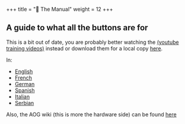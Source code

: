+++
title = "🚜 The Manual"
weight = 12
+++

## A guide to what all the buttons are for

This is a bit out of date, you are probably better watching the [(youtube training videos)](https://www.youtube.com/playlist?list=PL1N2N2XFHWW1fIDhb7koOa7hxH0LGppYc) instead or download them for a local copy [here](https://www.mediafire.com/folder/wwcvo7zhdogh1/Videos).

In:

* [English](https://github.com/farmerbriantee/AgOpenGPS/raw/master/SourceCode/GPS/Manual.pdf)
* [French](https://github.com/farmerbriantee/AgOpenGPS/raw/master/SourceCode/GPS/Manual.fr.pdf)
* [German](https://github.com/farmerbriantee/AgOpenGPS/raw/master/SourceCode/GPS/Manual.de.pdf)
* [Spanish](https://github.com/farmerbriantee/AgOpenGPS/raw/master/SourceCode/GPS/Manual.es.df)
* [Italian](https://github.com/farmerbriantee/AgOpenGPS/raw/master/SourceCode/GPS/Manual.it.pdf)
* [Serbian](https://github.com/farmerbriantee/AgOpenGPS/raw/master/SourceCode/GPS/Manual.sr.pdf)

Also, the AOG wiki (this is more the hardware side) can be found [here](/software/)